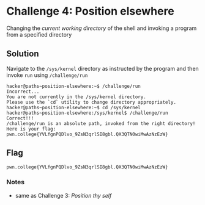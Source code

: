 # Challenge 4: Position elsewhere
Changing the _current working directory_ of the shell and invoking a program from a specified directory
## Solution
Navigate to the `/sys/kernel` directory as instructed by the program and then invoke `run` using `/challenge/run`
```
hacker@paths~position-elsewhere:~$ /challenge/run
Incorrect...
You are not currently in the /sys/kernel directory.
Please use the `cd` utility to change directory appropriately.
hacker@paths~position-elsewhere:~$ cd /sys/kernel
hacker@paths~position-elsewhere:/sys/kernel$ /challenge/run
Correct!!!
/challenge/run is an absolute path, invoked from the right directory!
Here is your flag:
pwn.college{YVLfgnPQDlvo_9ZsN3qrlSI8gbl.QX3QTN0wiMwAzNzEzW}
```

## Flag
`pwn.college{YVLfgnPQDlvo_9ZsN3qrlSI8gbl.QX3QTN0wiMwAzNzEzW}`

### Notes
- same as Challenge 3: _Position thy self_